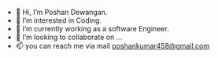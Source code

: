 - 👋 Hi, I’m Poshan Dewangan.
- 👀 I’m interested in Coding. 
- 🌱 I’m currently working as a software Engineer.
- 💞️ I’m looking to collaborate on ...
- 📫 you can reach me via mail poshankumar458@gmail.com

<!---
poshan12/poshan12 is a ✨ special ✨ repository because its `README.md` (this file) appears on your GitHub profile.
You can click the Preview link to take a look at your changes.
--->
